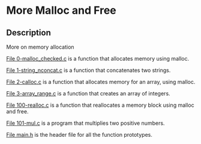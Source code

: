 # More Malloc and Free
## Description
More on memory allocation

[File 0-malloc_checked.c](./0-malloc_checked.c) is a function that allocates memory using malloc.

[File 1-string_nconcat.c](./1-string_nconcat.c) is a function that concatenates two strings.

[File 2-calloc.c](./2-calloc.c) is a function that allocates memory for an array, using malloc.

[File 3-array_range.c](./3-array_range.c) is a function that creates an array of integers.

[File 100-realloc.c](./100-realloc.c) is a function that reallocates a memory block using malloc and free.

[File 101-mul.c](./101-mul.c) is a program that multiplies two positive numbers.

[File main.h](./main.h) is the header file for all the function prototypes.
